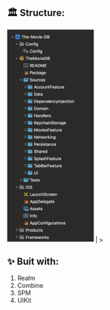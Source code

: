 ## **🏛️ Structure:**                           

<img src="https://github.com/eminsaleck/The-Movie-DB/blob/main/screenshots/structure.png" width="200px" /> | > 
## **✨ Buit with:**                                                                                                                                                                                                                            
 1. Realm 
 2. Combine
 3. SPM
 4. UIKit 
           
